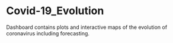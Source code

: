 # Covid-19_Evolution
Dashboard contains plots and interactive maps of the evolution of coronavirus including forecasting.
